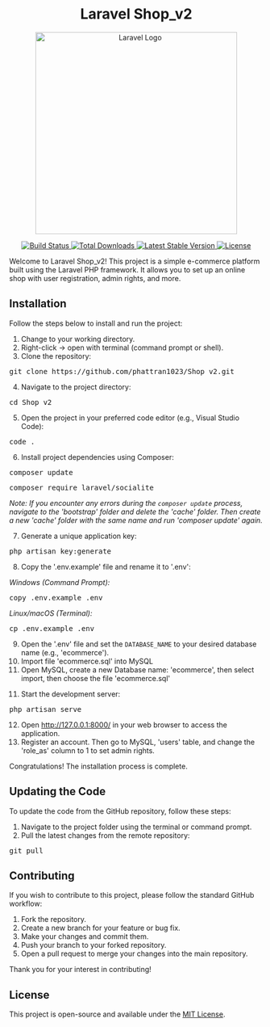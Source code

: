 <h1 align="center">Laravel Shop_v2</h1>

<p align="center">
  <a href="https://laravel.com" target="_blank">
    <img src="https://raw.githubusercontent.com/laravel/art/master/logo-lockup/5%20SVG/2%20CMYK/1%20Full%20Color/laravel-logolockup-cmyk-red.svg" width="400" alt="Laravel Logo">
  </a>
</p>

<p align="center">
  <a href="https://github.com/laravel/framework/actions">
    <img src="https://github.com/laravel/framework/workflows/tests/badge.svg" alt="Build Status">
  </a>
  <a href="https://packagist.org/packages/laravel/framework">
    <img src="https://img.shields.io/packagist/dt/laravel/framework" alt="Total Downloads">
  </a>
  <a href="https://packagist.org/packages/laravel/framework">
    <img src="https://img.shields.io/packagist/v/laravel/framework" alt="Latest Stable Version">
  </a>
  <a href="https://packagist.org/packages/laravel/framework">
    <img src="https://img.shields.io/packagist/l/laravel/framework" alt="License">
  </a>
</p>

<p>Welcome to Laravel Shop_v2! This project is a simple e-commerce platform built using the Laravel PHP framework. It allows you to set up an online shop with user registration, admin rights, and more.</p>

<h2>Installation</h2>

<p>Follow the steps below to install and run the project:</p>

<ol>
  <li>Change to your working directory.</li>
  <li>Right-click -> open with terminal (command prompt or shell).</li>
  <li>Clone the repository:</li>
</ol>

<pre>
git clone https://github.com/phattran1023/Shop_v2.git
</pre>

<ol start="4">
  <li>Navigate to the project directory:</li>
</ol>

<pre>
cd Shop_v2
</pre>

<ol start="5">
  <li>Open the project in your preferred code editor (e.g., Visual Studio Code):</li>
</ol>

<pre>
code .
</pre>

<ol start="6">
  <li>Install project dependencies using Composer:</li>
</ol>

<pre>
composer update
</pre>
<pre>
composer require laravel/socialite
</pre>

<p><em>Note: If you encounter any errors during the <code>composer update</code> process, navigate to the 'bootstrap' folder and delete the 'cache' folder. Then create a new 'cache' folder with the same name and run 'composer update' again.</em></p>

<ol start="7">
  <li>Generate a unique application key:</li>
</ol>

<pre>
php artisan key:generate
</pre>

<ol start="8">
  <li>Copy the '.env.example' file and rename it to '.env':</li>
</ol>

<p><em>Windows (Command Prompt):</em></p>

<pre>
copy .env.example .env
</pre>

<p><em>Linux/macOS (Terminal):</em></p>

<pre>
cp .env.example .env
</pre>

<ol start="9">
  <li>Open the '.env' file and set the <code>DATABASE_NAME</code> to your desired database name (e.g., 'ecommerce').</li>
  <li>Import file 'ecommerce.sql' into MySQL</li>
  <li>Open MySQL, create a new Database name: 'ecommerce', then select import, then choose the file 'ecommerce.sql'</li>    
</ol>


<ol start="11">
  <li>Start the development server:</li>
</ol>

<pre>
php artisan serve
</pre>

<ol start="12">
  <li>Open <a href="http://127.0.0.1:8000/">http://127.0.0.1:8000/</a> in your web browser to access the application.</li>
  <li>Register an account. Then go to MySQL, 'users' table, and change the 'role_as' column to 1 to set admin rights.</li>
</ol>

<p>Congratulations! The installation process is complete.</p>

<h2>Updating the Code</h2>

<p>To update the code from the GitHub repository, follow these steps:</p>

<ol>
  <li>Navigate to the project folder using the terminal or command prompt.</li>
  <li>Pull the latest changes from the remote repository:</li>
</ol>

<pre>
git pull
</pre>

<h2>Contributing</h2>

<p>If you wish to contribute to this project, please follow the standard GitHub workflow:</p>

<ol>
  <li>Fork the repository.</li>
  <li>Create a new branch for your feature or bug fix.</li>
  <li>Make your changes and commit them.</li>
  <li>Push your branch to your forked repository.</li>
  <li>Open a pull request to merge your changes into the main repository.</li>
</ol>

<p>Thank you for your interest in contributing!</p>

<h2>License</h2>

<p>This project is open-source and available under the <a href="https://opensource.org/licenses/MIT">MIT License</a>.</p>
